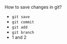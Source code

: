 How to save changes in git?

* ```git save```
* ```git commit```
* ```git add```
* ```git branch```
* 1 and 2
